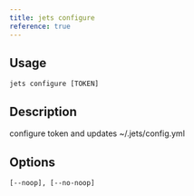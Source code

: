 ```yaml
---
title: jets configure
reference: true
---
```


## Usage

    jets configure [TOKEN]

## Description

configure token and updates ~/.jets/config.yml

## Options

```
[--noop], [--no-noop]  
```

